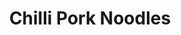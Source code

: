 ---
title: Chilli Pork Noodles
metadata:
  course: Main
  title: Chilli Pork Noodles
  servings: '4'
ingredients:
- name: red chilli
  amount: '2'
- name: chopped tomatoes
  amount: 400 g
- name: red pepper
  amount: '1'
- name: coconut oil
  amount: 1 tsp
- name: noodles
  amount: 4 portions
- name: pork mince
  amount: 500g
- name: onion
  amount: '1'
- name: water
  amount: 250 ml
- name: green pepper
  amount: '1'
- name: stock cube
  amount: '1'
cookware:
- name: frying pan
steps:
- description: Dice the onion.
- description: Add a teaspoon of coconut oil to a frying pan on a high heat, and add
    the diced onion.
- description: Once the onions have softened, add the pork mince and cook until it's
    lightly browned.
- description: Add in chopped tomatoes, stock cube and water.
- description: While that's cooking, chop and then add your red chilli, a red pepper
    and a green pepper.
- description: Simmer for around 30 minutes until the sauce has reduced.
- description: Cook the noodles and then add them to the mince. Stir through and serve.

---